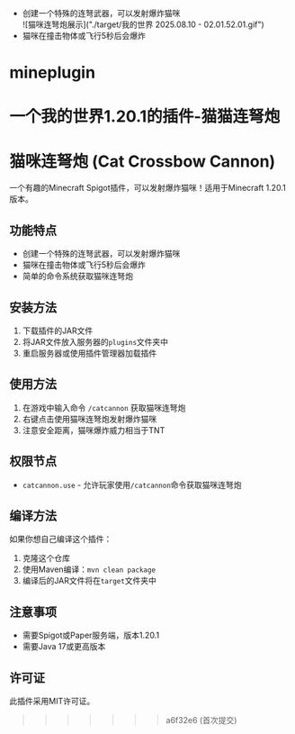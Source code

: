 - 创建一个特殊的连弩武器，可以发射爆炸猫咪  
  ![猫咪连弩炮展示]("./target/我的世界 2025.08.10 - 02.01.52.01.gif")
- 猫咪在撞击物体或飞行5秒后会爆炸  
# mineplugin
一个我的世界1.20.1的插件-猫猫连弩炮
=======
# 猫咪连弩炮 (Cat Crossbow Cannon)

一个有趣的Minecraft Spigot插件，可以发射爆炸猫咪！适用于Minecraft 1.20.1版本。

## 功能特点

- 创建一个特殊的连弩武器，可以发射爆炸猫咪
- 猫咪在撞击物体或飞行5秒后会爆炸
- 简单的命令系统获取猫咪连弩炮

## 安装方法

1. 下载插件的JAR文件
2. 将JAR文件放入服务器的`plugins`文件夹中
3. 重启服务器或使用插件管理器加载插件

## 使用方法

1. 在游戏中输入命令 `/catcannon` 获取猫咪连弩炮
2. 右键点击使用猫咪连弩炮发射爆炸猫咪
3. 注意安全距离，猫咪爆炸威力相当于TNT

## 权限节点

- `catcannon.use` - 允许玩家使用`/catcannon`命令获取猫咪连弩炮

## 编译方法

如果你想自己编译这个插件：

1. 克隆这个仓库
2. 使用Maven编译：`mvn clean package`
3. 编译后的JAR文件将在`target`文件夹中

## 注意事项

- 需要Spigot或Paper服务端，版本1.20.1
- 需要Java 17或更高版本

## 许可证

此插件采用MIT许可证。
>>>>>>> a6f32e6 (首次提交)
